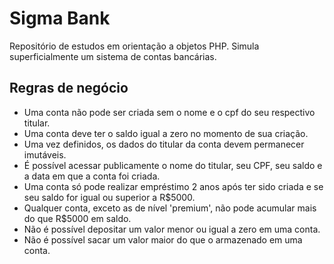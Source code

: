 # Sigma Bank

Repositório de estudos em orientação a objetos PHP. Simula superficialmente um sistema de contas bancárias.

## Regras de negócio

- Uma conta não pode ser criada sem o nome e o cpf do seu respectivo titular.
- Uma conta deve ter o saldo igual a zero no momento de sua criação.
- Uma vez definidos, os dados do titular da conta devem permanecer imutáveis.
- É possível acessar publicamente o nome do titular, seu CPF, seu saldo e a data em que a conta foi criada.
- Uma conta só pode realizar empréstimo 2 anos após ter sido criada e se seu saldo for igual ou superior a R$5000.
- Qualquer conta, exceto as de nível 'premium', não pode acumular mais do que R$5000 em saldo.
- Não é possível depositar um valor menor ou igual a zero em uma conta.
- Não é possível sacar um valor maior do que o armazenado em uma conta.